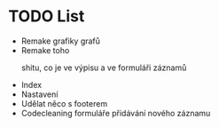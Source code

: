 TODO List
==========
* Remake grafiky grafů
* Remake toho <p> shitu, co je ve výpisu a ve formuláři záznamů
* Index
* Nastavení
* Udělat něco s footerem
* Codecleaning formuláře přidávání nového záznamu